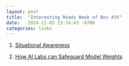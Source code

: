 ```yaml
---
layout: post
title:  "Interesting Reads Week of Nov 4th"
date:   2024-11-05 23:24:43 -0700
categories: links
---
```


1. [Situational Awareness](https://situational-awareness.ai/wp-content/uploads/2024/06/situationalawareness.pdf)

2. [How AI Labs can Safeguard Model Weights](https://www.rand.org/pubs/research_reports/RRA2849-1.html)